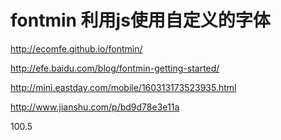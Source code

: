 # fontmin  利用js使用自定义的字体
http://ecomfe.github.io/fontmin/

http://efe.baidu.com/blog/fontmin-getting-started/

http://mini.eastday.com/mobile/160313173523935.html

http://www.jianshu.com/p/bd9d78e3e11a

100.5